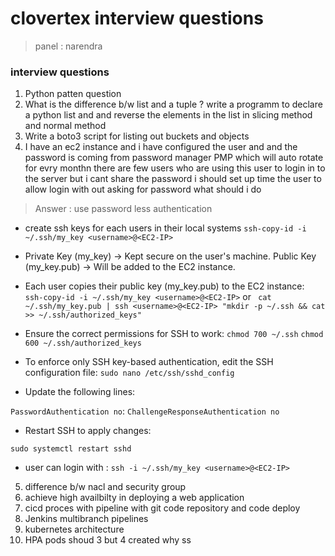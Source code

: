 # clovertex interview questions

> panel : narendra

### interview questions

1. Python patten question
2. What is the difference b/w list and a tuple ? write a programm to declare a python list and and reverse the elements in the list in slicing method and normal method
3. Write a boto3 script for listing out buckets and objects
4. I have an ec2 instance and i have configured the user and and the password is coming from password manager PMP which will auto rotate for evry monthn there are few users who are using this user to login in to the server but i cant share the password i should set up time the user to allow login with out asking for password what should i do

> Answer : use password less authentication
- create ssh keys for each users in their local systems
    ```ssh-copy-id -i ~/.ssh/my_key <username>@<EC2-IP>```

- Private Key (my_key) → Kept secure on the user's machine.
  Public Key (my_key.pub) → Will be added to the EC2 instance.

- Each user copies their public key (my_key.pub) to the EC2 instance: 
``` ssh-copy-id -i ~/.ssh/my_key <username>@<EC2-IP>``` or
``` cat ~/.ssh/my_key.pub | ssh <username>@<EC2-IP> "mkdir -p ~/.ssh && cat >> ~/.ssh/authorized_keys"```
- Ensure the correct permissions for SSH to work:
```chmod 700 ~/.ssh```
```chmod 600 ~/.ssh/authorized_keys```

- To enforce only SSH key-based authentication, edit the SSH configuration file:
```sudo nano /etc/ssh/sshd_config```
- Update the following lines:

```PasswordAuthentication no```:
```ChallengeResponseAuthentication no```

- Restart SSH to apply changes:


```sudo systemctl restart sshd```

- user can login with :
``` ssh -i ~/.ssh/my_key <username>@<EC2-IP> ```

5. difference b/w nacl and security group
6. achieve high availbilty in deploying a web application
7. cicd proces with pipeline with git code repository and code deploy
8. Jenkins multibranch pipelines
9. kubernetes architecture
10.  HPA pods shoud 3 but 4 created why
ss




